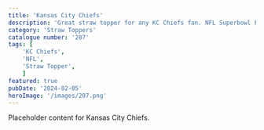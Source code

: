 ```yaml
---
title: 'Kansas City Chiefs'
description: 'Great straw topper for any KC Chiefs fan. NFL Superbowl Finalists 2024'
category: 'Straw Toppers'
catalogue number: '207'
tags: [
    'KC Chiefs', 
    'NFL',
    'Straw Topper', 
    ]
featured: true
pubDate: '2024-02-05'
heroImage: '/images/207.png'
---
```


Placeholder content for Kansas City Chiefs.